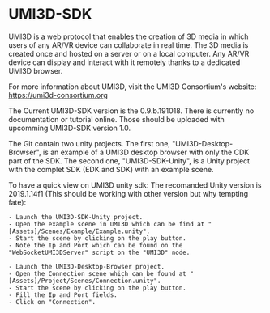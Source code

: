# UMI3D-SDK
UMI3D is a web protocol that enables the creation of 3D media in which users of any AR/VR device can collaborate in real time. The 3D media is created once and hosted on a server or on a local computer. Any AR/VR device can display and interact with it remotely thanks to a dedicated UMI3D browser. 

For more information about UMI3D, visit the UMI3D Consortium's website: https://umi3d-consortium.org

The Current UMI3D-SDK version is the 0.9.b.191018.
There is currently no documentation or tutorial online. Those should be uploaded with upcomming UMI3D-SDK version 1.0.

The Git contain two unity projects.
The first one, "UMI3D-Desktop-Browser", is an example of a UMI3D desktop browser with only the CDK part of the SDK.
The second one, "UMI3D-SDK-Unity", is a Unity project with the complet SDK (EDK and SDK) with an example scene.


To have a quick view on UMI3D unity sdk:
	The recomanded Unity version is 2019.1.14f1 (This should be working with other version but why tempting fate):
	
	- Launch the UMI3D-SDK-Unity project.
	- Open the example scene in UMI3D which can be find at "[Assets]/Scenes/Example/Example.unity".
	- Start the scene by clicking on the play button.
	- Note the Ip and Port which can be found on the "WebSocketUMI3DServer" script on the "UMI3D" node.
	
	- Launch the UMI3D-Desktop-Browser project.
	- Open the Connection scene which can be found at "[Assets]/Project/Scenes/Connection.unity".
	- Start the scene by clicking on the play button.
	- Fill the Ip and Port fields.
	- Click on "Connection".